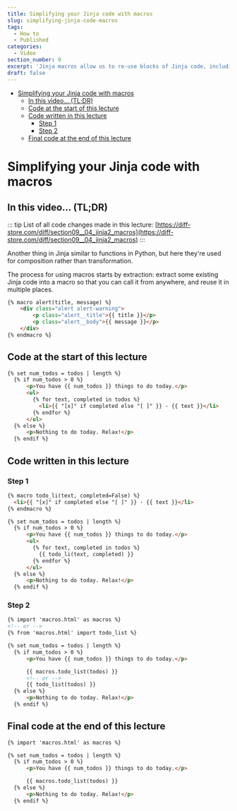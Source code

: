 ```yaml
---
title: Simplifying your Jinja code with macros
slug: simplifying-jinja-code-macros
tags:
  - How to
  - Published
categories:
  - Video
section_number: 9
excerpt: 'Jinja macros allow us to re-use blocks of Jinja code, including using arguments for better extensibility.'
draft: false
---
```


- [Simplifying your Jinja code with macros](#simplifying-your-jinja-code-with-macros)
  - [In this video... (TL;DR)](#in-this-video-tldr)
  - [Code at the start of this lecture](#code-at-the-start-of-this-lecture)
  - [Code written in this lecture](#code-written-in-this-lecture)
    - [Step 1](#step-1)
    - [Step 2](#step-2)
  - [Final code at the end of this lecture](#final-code-at-the-end-of-this-lecture)

# Simplifying your Jinja code with macros

## In this video... (TL;DR)

::: tip
List of all code changes made in this lecture: [https://diff-store.com/diff/section09__04_jinja2_macros](https://diff-store.com/diff/section09__04_jinja2_macros)
:::

Another thing in Jinja similar to functions in Python, but here they're used for composition rather than transformation.

The process for using macros starts by extraction: extract some existing Jinja code into a macro so that you can call it from anywhere, and reuse it in multiple places.

```html
{% macro alert(title, message) %}
	<div class="alert alert-warning">
		<p class="alert__title">{{ title }}</p>
		<p class="alert__body">{{ message }}</p>
	</div>
{% endmacro %}
```

## Code at the start of this lecture

```html
{% set num_todos = todos | length %}
  {% if num_todos > 0 %}
      <p>You have {{ num_todos }} things to do today.</p>
      <ul>
        {% for text, completed in todos %}
          <li>{{ "[x]" if completed else "[ ]" }} - {{ text }}</li>
        {% endfor %}
      </ul>
  {% else %}
      <p>Nothing to do today. Relax!</p>
  {% endif %}
```

## Code written in this lecture

### Step 1

```html
{% macro todo_li(text, completed=False) %}
  <li>{{ "[x]" if completed else "[ ]" }} - {{ text }}</li>
{% endmacro %}

{% set num_todos = todos | length %}
  {% if num_todos > 0 %}
      <p>You have {{ num_todos }} things to do today.</p>
      <ul>
        {% for text, completed in todos %}
          {{ todo_li(text, completed) }}
        {% endfor %}
      </ul>
  {% else %}
      <p>Nothing to do today. Relax!</p>
  {% endif %}
```

### Step 2

```html
{% import 'macros.html' as macros %}
<!-- or -->
{% from 'macros.html' import todo_list %}

{% set num_todos = todos | length %}
  {% if num_todos > 0 %}
      <p>You have {{ num_todos }} things to do today.</p>

      {{ macros.todo_list(todos) }}
      <!-- or -->
      {{ todo_list(todos) }}
  {% else %}
      <p>Nothing to do today. Relax!</p>
  {% endif %}
```

## Final code at the end of this lecture

```html
{% import 'macros.html' as macros %}

{% set num_todos = todos | length %}
  {% if num_todos > 0 %}
      <p>You have {{ num_todos }} things to do today.</p>

      {{ macros.todo_list(todos) }}
  {% else %}
      <p>Nothing to do today. Relax!</p>
  {% endif %}
```
